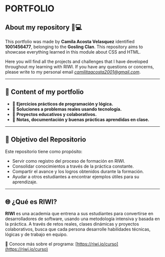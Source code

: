 # **PORTFOLIO**

## **About my repository 🧠💻**

This portfolio was made by **Camila Acosta Velasquez** identified **1001456477**, belonging to the **Gosling Clan**. This repository aims to showcase everything learned in this module about CSS and HTML.  

Here you will find all the projects and challenges that I have developed throughout my learning with RIWI. If you have any questions or concerns, please write to my personal email *camilitaacosta2001@gmail.com*.

---

## **📁 Content of my portfolio**

- 📝 **Ejercicios prácticos de programación y lógica.**
- 🔧 **Soluciones a problemas reales usando tecnología.**
- 🚀 **Proyectos educativos y colaborativos.**
- 📖 **Notas, documentación y buenas prácticas aprendidas en clase.**

---

## **🎯 Objetivo del Repositorio**

Este repositorio tiene como propósito:

- Servir como registro del proceso de formación en RIWI.
- Consolidar conocimientos a través de la práctica constante.
- Compartir el avance y los logros obtenidos durante la formación.
- Ayudar a otros estudiantes a encontrar ejemplos útiles para su aprendizaje.

---

## 🌐 **¿Qué es RIWI?**

**RIWI** es una academia que entrena a sus estudiantes para convertirse en desarrolladores de software, usando una metodología intensiva y basada en la práctica. A través de retos reales, clases dinámicas y proyectos colaborativos, busca que cada persona desarrolle habilidades técnicas, lógicas y de trabajo en equipo.

🔗 Conoce más sobre el programa: [https://riwi.io/curso](https://riwi.io/curso)

